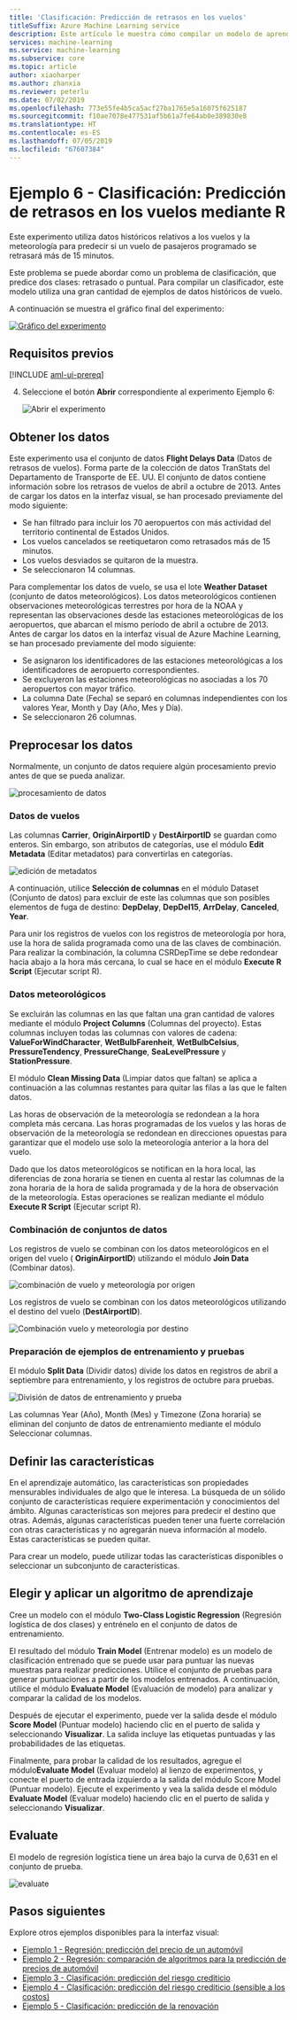 ```yaml
---
title: 'Clasificación: Predicción de retrasos en los vuelos'
titleSuffix: Azure Machine Learning service
description: Este artículo le muestra cómo compilar un modelo de aprendizaje automático para predecir los retrasos en los vuelos mediante la interfaz visual de arrastrar y colocar y el código R personalizado.
services: machine-learning
ms.service: machine-learning
ms.subservice: core
ms.topic: article
author: xiaoharper
ms.author: zhanxia
ms.reviewer: peterlu
ms.date: 07/02/2019
ms.openlocfilehash: 773e55fe4b5ca5acf27ba1765e5a16075f625187
ms.sourcegitcommit: f10ae7078e477531af5b61a7fe64ab0e389830e8
ms.translationtype: HT
ms.contentlocale: es-ES
ms.lasthandoff: 07/05/2019
ms.locfileid: "67607384"
---
```

# <a name="sample-6---classification-predict-flight-delays-using-r"></a>Ejemplo 6 - Clasificación: Predicción de retrasos en los vuelos mediante R

Este experimento utiliza datos históricos relativos a los vuelos y la meteorología para predecir si un vuelo de pasajeros programado se retrasará más de 15 minutos.

Este problema se puede abordar como un problema de clasificación, que predice dos clases: retrasado o puntual. Para compilar un clasificador, este modelo utiliza una gran cantidad de ejemplos de datos históricos de vuelo.

A continuación se muestra el gráfico final del experimento:

[![Gráfico del experimento](media/ui-sample-classification-predict-flight-delay/experiment-graph.png)](media/ui-sample-classification-predict-credit-risk-cost-sensitive/graph.png#lightbox)

## <a name="prerequisites"></a>Requisitos previos

[!INCLUDE [aml-ui-prereq](../../../includes/aml-ui-prereq.md)]

4. Seleccione el botón **Abrir** correspondiente al experimento Ejemplo 6:

    ![Abrir el experimento](media/ui-sample-classification-predict-flight-delay/open-sample6.png)

## <a name="get-the-data"></a>Obtener los datos

Este experimento usa el conjunto de datos **Flight Delays Data** (Datos de retrasos de vuelos). Forma parte de la colección de datos TranStats del Departamento de Transporte de EE. UU. El conjunto de datos contiene información sobre los retrasos de vuelos de abril a octubre de 2013. Antes de cargar los datos en la interfaz visual, se han procesado previamente del modo siguiente:

* Se han filtrado para incluir los 70 aeropuertos con más actividad del territorio continental de Estados Unidos.
* Los vuelos cancelados se reetiquetaron como retrasados más de 15 minutos.
* Los vuelos desviados se quitaron de la muestra.
* Se seleccionaron 14 columnas.

Para complementar los datos de vuelo, se usa el lote **Weather Dataset** (conjunto de datos meteorológicos). Los datos meteorológicos contienen observaciones meteorológicas terrestres por hora de la NOAA y representan las observaciones desde las estaciones meteorológicas de los aeropuertos, que abarcan el mismo período de abril a octubre de 2013. Antes de cargar los datos en la interfaz visual de Azure Machine Learning, se han procesado previamente del modo siguiente:

* Se asignaron los identificadores de las estaciones meteorológicas a los identificadores de aeropuerto correspondientes.
* Se excluyeron las estaciones meteorológicas no asociadas a los 70 aeropuertos con mayor tráfico.
* La columna Date (Fecha) se separó en columnas independientes con los valores Year, Month y Day (Año, Mes y Día).
* Se seleccionaron 26 columnas.

## <a name="pre-process-the-data"></a>Preprocesar los datos

Normalmente, un conjunto de datos requiere algún procesamiento previo antes de que se pueda analizar.

![procesamiento de datos](media/ui-sample-classification-predict-flight-delay/data-process.png)

### <a name="flight-data"></a>Datos de vuelos

Las columnas **Carrier**, **OriginAirportID** y **DestAirportID** se guardan como enteros. Sin embargo, son atributos de categorías, use el módulo **Edit Metadata** (Editar metadatos) para convertirlas en categorías.

![edición de metadatos](media/ui-sample-classification-predict-flight-delay/edit-metadata.png)

A continuación, utilice **Selección de columnas** en el módulo Dataset (Conjunto de datos) para excluir de este las columnas que son posibles elementos de fuga de destino: **DepDelay**, **DepDel15**, **ArrDelay**, **Canceled**, **Year**. 

Para unir los registros de vuelos con los registros de meteorología por hora, use la hora de salida programada como una de las claves de combinación. Para realizar la combinación, la columna CSRDepTime se debe redondear hacia abajo a la hora más cercana, lo cual se hace en el módulo **Execute R Script** (Ejecutar script R). 

### <a name="weather-data"></a>Datos meteorológicos

Se excluirán las columnas en las que faltan una gran cantidad de valores mediante el módulo **Project Columns** (Columnas del proyecto). Estas columnas incluyen todas las columnas con valores de cadena: **ValueForWindCharacter**, **WetBulbFarenheit**, **WetBulbCelsius**, **PressureTendency**, **PressureChange**, **SeaLevelPressure** y **StationPressure**.

El módulo **Clean Missing Data** (Limpiar datos que faltan) se aplica a continuación a las columnas restantes para quitar las filas a las que le falten datos.

Las horas de observación de la meteorología se redondean a la hora completa más cercana. Las horas programadas de los vuelos y las horas de observación de la meteorología se redondean en direcciones opuestas para garantizar que el modelo use solo la meteorología anterior a la hora del vuelo. 

Dado que los datos meteorológicos se notifican en la hora local, las diferencias de zona horaria se tienen en cuenta al restar las columnas de la zona horaria de la hora de salida programada y de la hora de observación de la meteorología. Estas operaciones se realizan mediante el módulo **Execute R Script** (Ejecutar script R).

### <a name="joining-datasets"></a>Combinación de conjuntos de datos

Los registros de vuelo se combinan con los datos meteorológicos en el origen del vuelo ( **OriginAirportID**) utilizando el módulo **Join Data** (Combinar datos).

 ![combinación de vuelo y meteorología por origen](media/ui-sample-classification-predict-flight-delay/join-origin.png)


Los registros de vuelo se combinan con los datos meteorológicos utilizando el destino del vuelo (**DestAirportID**).

 ![Combinación vuelo y meteorología por destino](media/ui-sample-classification-predict-flight-delay/join-destination.png)

### <a name="preparing-training-and-test-samples"></a>Preparación de ejemplos de entrenamiento y pruebas

El módulo **Split Data** (Dividir datos) divide los datos en registros de abril a septiembre para entrenamiento, y los registros de octubre para pruebas.

 ![División de datos de entrenamiento y prueba](media/ui-sample-classification-predict-flight-delay/split.png)

Las columnas Year (Año), Month (Mes) y Timezone (Zona horaria) se eliminan del conjunto de datos de entrenamiento mediante el módulo Seleccionar columnas.

## <a name="define-features"></a>Definir las características

En el aprendizaje automático, las características son propiedades mensurables individuales de algo que le interesa. La búsqueda de un sólido conjunto de características requiere experimentación y conocimientos del ámbito. Algunas características son mejores para predecir el destino que otras. Además, algunas características pueden tener una fuerte correlación con otras características y no agregarán nueva información al modelo. Estas características se pueden quitar.

Para crear un modelo, puede utilizar todas las características disponibles o seleccionar un subconjunto de características.

## <a name="choose-and-apply-a-learning-algorithm"></a>Elegir y aplicar un algoritmo de aprendizaje

Cree un modelo con el módulo **Two-Class Logistic Regression** (Regresión logística de dos clases) y entrénelo en el conjunto de datos de entrenamiento. 

El resultado del módulo **Train Model** (Entrenar modelo) es un modelo de clasificación entrenado que se puede usar para puntuar las nuevas muestras para realizar predicciones. Utilice el conjunto de pruebas para generar puntuaciones a partir de los modelos entrenados. A continuación, utilice el módulo **Evaluate Model** (Evaluación de modelo) para analizar y comparar la calidad de los modelos.

Después de ejecutar el experimento, puede ver la salida desde el módulo **Score Model** (Puntuar modelo) haciendo clic en el puerto de salida y seleccionando **Visualizar**. La salida incluye las etiquetas puntuadas y las probabilidades de las etiquetas.

Finalmente, para probar la calidad de los resultados, agregue el módulo**Evaluate Model** (Evaluar modelo) al lienzo de experimentos, y conecte el puerto de entrada izquierdo a la salida del módulo Score Model (Puntuar modelo). Ejecute el experimento y vea la salida desde el módulo **Evaluate Model** (Evaluar modelo) haciendo clic en el puerto de salida y seleccionando **Visualizar**.

## <a name="evaluate"></a>Evaluate
El modelo de regresión logística tiene un área bajo la curva de 0,631 en el conjunto de prueba.

 ![evaluate](media/ui-sample-classification-predict-flight-delay/evaluate.png)

## <a name="next-steps"></a>Pasos siguientes

Explore otros ejemplos disponibles para la interfaz visual:

- [Ejemplo 1 - Regresión: predicción del precio de un automóvil](ui-sample-regression-predict-automobile-price-basic.md)
- [Ejemplo 2 - Regresión: comparación de algoritmos para la predicción de precios de automóvil](ui-sample-regression-predict-automobile-price-compare-algorithms.md)
- [Ejemplo 3 - Clasificación: predicción del riesgo crediticio](ui-sample-classification-predict-credit-risk-basic.md)
- [Ejemplo 4 - Clasificación: predicción del riesgo crediticio (sensible a los costos)](ui-sample-classification-predict-credit-risk-cost-sensitive.md)
- [Ejemplo 5 - Clasificación: predicción de la renovación](ui-sample-classification-predict-churn.md)
